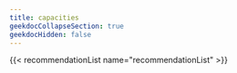 ```yaml
---
title: capacities
geekdocCollapseSection: true
geekdocHidden: false
---
```


{{< recommendationList name="recommendationList" >}}
